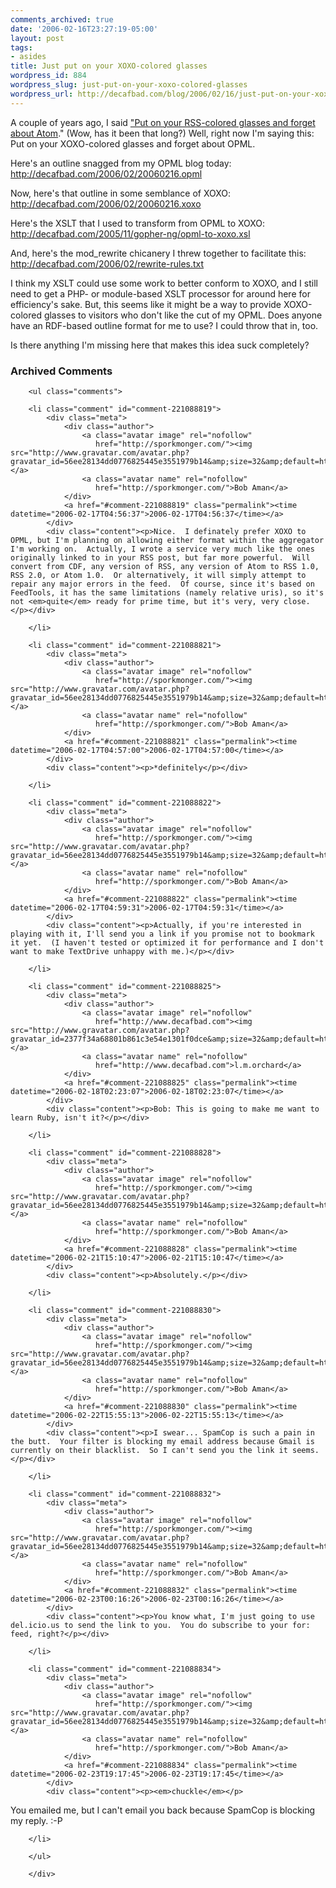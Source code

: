 ```yaml
---
comments_archived: true
date: '2006-02-16T23:27:19-05:00'
layout: post
tags:
- asides
title: Just put on your XOXO-colored glasses
wordpress_id: 884
wordpress_slug: just-put-on-your-xoxo-colored-glasses
wordpress_url: http://decafbad.com/blog/2006/02/16/just-put-on-your-xoxo-colored-glasses
---
```

 <p>A couple of years ago, I said <a href="http://decafbad.com/blog/2004/05/03/put-on-your-rss-colored-glasses-and-forget-about-atom">"Put on your RSS-colored glasses and forget about Atom</a>."  (Wow, has it been that long?)  Well, right now I'm saying this:  Put on your XOXO-colored glasses and forget about OPML.</p>
 <p>Here's an outline snagged from my OPML blog today: <a href="http://decafbad.com/2006/02/20060216.opml">http://decafbad.com/2006/02/20060216.opml</a></p>
 <p>Now, here's that outline in some semblance of XOXO: <a href="http://decafbad.com/2006/02/20060216.xoxo">http://decafbad.com/2006/02/20060216.xoxo</a></p>
 <p>Here's the XSLT that I used to transform from OPML to XOXO: <a href="http://decafbad.com/2005/11/gopher-ng/opml-to-xoxo.xsl">http://decafbad.com/2005/11/gopher-ng/opml-to-xoxo.xsl</a></p>
 <p>And, here's the mod_rewrite chicanery I threw together to facilitate this: <a href="http://decafbad.com/2006/02/rewrite-rules.txt">http://decafbad.com/2006/02/rewrite-rules.txt</a></p>
 <p>I think my XSLT could use some work to better conform to XOXO, and I still need to get a PHP- or module-based XSLT processor for around here for efficiency's sake.  But, this seems like it might be a way to provide XOXO-colored glasses to visitors who don't like the cut of my OPML.  Does anyone have an RDF-based outline format for me to use?  I could throw that in, too.</p>
 <p>Is there anything I'm missing here that makes this idea suck completely?</p>

<div id="comments" class="comments archived-comments">
            <h3>Archived Comments</h3>
            
        <ul class="comments">
            
        <li class="comment" id="comment-221088819">
            <div class="meta">
                <div class="author">
                    <a class="avatar image" rel="nofollow" 
                       href="http://sporkmonger.com/"><img src="http://www.gravatar.com/avatar.php?gravatar_id=56ee28134dd0776825445e3551979b14&amp;size=32&amp;default=http://mediacdn.disqus.com/1320279820/images/noavatar32.png"/></a>
                    <a class="avatar name" rel="nofollow" 
                       href="http://sporkmonger.com/">Bob Aman</a>
                </div>
                <a href="#comment-221088819" class="permalink"><time datetime="2006-02-17T04:56:37">2006-02-17T04:56:37</time></a>
            </div>
            <div class="content"><p>Nice.  I definately prefer XOXO to OPML, but I'm planning on allowing either format within the aggregator I'm working on.  Actually, I wrote a service very much like the ones originally linked to in your RSS post, but far more powerful.  Will convert from CDF, any version of RSS, any version of Atom to RSS 1.0, RSS 2.0, or Atom 1.0.  Or alternatively, it will simply attempt to repair any major errors in the feed.  Of course, since it's based on FeedTools, it has the same limitations (namely relative uris), so it's not <em>quite</em> ready for prime time, but it's very, very close.</p></div>
            
        </li>
    
        <li class="comment" id="comment-221088821">
            <div class="meta">
                <div class="author">
                    <a class="avatar image" rel="nofollow" 
                       href="http://sporkmonger.com/"><img src="http://www.gravatar.com/avatar.php?gravatar_id=56ee28134dd0776825445e3551979b14&amp;size=32&amp;default=http://mediacdn.disqus.com/1320279820/images/noavatar32.png"/></a>
                    <a class="avatar name" rel="nofollow" 
                       href="http://sporkmonger.com/">Bob Aman</a>
                </div>
                <a href="#comment-221088821" class="permalink"><time datetime="2006-02-17T04:57:00">2006-02-17T04:57:00</time></a>
            </div>
            <div class="content"><p>*definitely</p></div>
            
        </li>
    
        <li class="comment" id="comment-221088822">
            <div class="meta">
                <div class="author">
                    <a class="avatar image" rel="nofollow" 
                       href="http://sporkmonger.com/"><img src="http://www.gravatar.com/avatar.php?gravatar_id=56ee28134dd0776825445e3551979b14&amp;size=32&amp;default=http://mediacdn.disqus.com/1320279820/images/noavatar32.png"/></a>
                    <a class="avatar name" rel="nofollow" 
                       href="http://sporkmonger.com/">Bob Aman</a>
                </div>
                <a href="#comment-221088822" class="permalink"><time datetime="2006-02-17T04:59:31">2006-02-17T04:59:31</time></a>
            </div>
            <div class="content"><p>Actually, if you're interested in playing with it, I'll send you a link if you promise not to bookmark it yet.  (I haven't tested or optimized it for performance and I don't want to make TextDrive unhappy with me.)</p></div>
            
        </li>
    
        <li class="comment" id="comment-221088825">
            <div class="meta">
                <div class="author">
                    <a class="avatar image" rel="nofollow" 
                       href="http://www.decafbad.com"><img src="http://www.gravatar.com/avatar.php?gravatar_id=2377f34a68801b861c3e54e1301f0dce&amp;size=32&amp;default=http://mediacdn.disqus.com/1320279820/images/noavatar32.png"/></a>
                    <a class="avatar name" rel="nofollow" 
                       href="http://www.decafbad.com">l.m.orchard</a>
                </div>
                <a href="#comment-221088825" class="permalink"><time datetime="2006-02-18T02:23:07">2006-02-18T02:23:07</time></a>
            </div>
            <div class="content"><p>Bob: This is going to make me want to learn Ruby, isn't it?</p></div>
            
        </li>
    
        <li class="comment" id="comment-221088828">
            <div class="meta">
                <div class="author">
                    <a class="avatar image" rel="nofollow" 
                       href="http://sporkmonger.com/"><img src="http://www.gravatar.com/avatar.php?gravatar_id=56ee28134dd0776825445e3551979b14&amp;size=32&amp;default=http://mediacdn.disqus.com/1320279820/images/noavatar32.png"/></a>
                    <a class="avatar name" rel="nofollow" 
                       href="http://sporkmonger.com/">Bob Aman</a>
                </div>
                <a href="#comment-221088828" class="permalink"><time datetime="2006-02-21T15:10:47">2006-02-21T15:10:47</time></a>
            </div>
            <div class="content"><p>Absolutely.</p></div>
            
        </li>
    
        <li class="comment" id="comment-221088830">
            <div class="meta">
                <div class="author">
                    <a class="avatar image" rel="nofollow" 
                       href="http://sporkmonger.com/"><img src="http://www.gravatar.com/avatar.php?gravatar_id=56ee28134dd0776825445e3551979b14&amp;size=32&amp;default=http://mediacdn.disqus.com/1320279820/images/noavatar32.png"/></a>
                    <a class="avatar name" rel="nofollow" 
                       href="http://sporkmonger.com/">Bob Aman</a>
                </div>
                <a href="#comment-221088830" class="permalink"><time datetime="2006-02-22T15:55:13">2006-02-22T15:55:13</time></a>
            </div>
            <div class="content"><p>I swear... SpamCop is such a pain in the butt.  Your filter is blocking my email address because Gmail is currently on their blacklist.  So I can't send you the link it seems.</p></div>
            
        </li>
    
        <li class="comment" id="comment-221088832">
            <div class="meta">
                <div class="author">
                    <a class="avatar image" rel="nofollow" 
                       href="http://sporkmonger.com/"><img src="http://www.gravatar.com/avatar.php?gravatar_id=56ee28134dd0776825445e3551979b14&amp;size=32&amp;default=http://mediacdn.disqus.com/1320279820/images/noavatar32.png"/></a>
                    <a class="avatar name" rel="nofollow" 
                       href="http://sporkmonger.com/">Bob Aman</a>
                </div>
                <a href="#comment-221088832" class="permalink"><time datetime="2006-02-23T00:16:26">2006-02-23T00:16:26</time></a>
            </div>
            <div class="content"><p>You know what, I'm just going to use del.icio.us to send the link to you.  You do subscribe to your for: feed, right?</p></div>
            
        </li>
    
        <li class="comment" id="comment-221088834">
            <div class="meta">
                <div class="author">
                    <a class="avatar image" rel="nofollow" 
                       href="http://sporkmonger.com/"><img src="http://www.gravatar.com/avatar.php?gravatar_id=56ee28134dd0776825445e3551979b14&amp;size=32&amp;default=http://mediacdn.disqus.com/1320279820/images/noavatar32.png"/></a>
                    <a class="avatar name" rel="nofollow" 
                       href="http://sporkmonger.com/">Bob Aman</a>
                </div>
                <a href="#comment-221088834" class="permalink"><time datetime="2006-02-23T19:17:45">2006-02-23T19:17:45</time></a>
            </div>
            <div class="content"><p><em>chuckle</em></p>

<p>You emailed me, but I can't email you back because SpamCop is blocking my reply.  :-P</p></div>
            
        </li>
    
        </ul>
    
        </div>
    